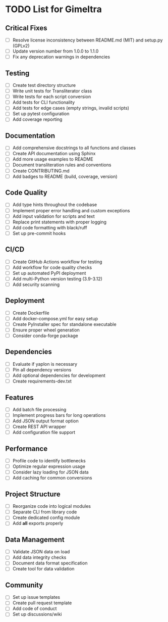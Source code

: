 # TODO List for Gimeltra

## Critical Fixes
- [ ] Resolve license inconsistency between README.md (MIT) and setup.py (GPLv2)
- [ ] Update version number from 1.0.0 to 1.1.0
- [ ] Fix any deprecation warnings in dependencies

## Testing
- [ ] Create test directory structure
- [ ] Write unit tests for Transliterator class
- [ ] Write tests for each script conversion
- [ ] Add tests for CLI functionality
- [ ] Add tests for edge cases (empty strings, invalid scripts)
- [ ] Set up pytest configuration
- [ ] Add coverage reporting

## Documentation
- [ ] Add comprehensive docstrings to all functions and classes
- [ ] Create API documentation using Sphinx
- [ ] Add more usage examples to README
- [ ] Document transliteration rules and conventions
- [ ] Create CONTRIBUTING.md
- [ ] Add badges to README (build, coverage, version)

## Code Quality
- [ ] Add type hints throughout the codebase
- [ ] Implement proper error handling and custom exceptions
- [ ] Add input validation for scripts and text
- [ ] Replace print statements with proper logging
- [ ] Add code formatting with black/ruff
- [ ] Set up pre-commit hooks

## CI/CD
- [ ] Create GitHub Actions workflow for testing
- [ ] Add workflow for code quality checks
- [ ] Set up automated PyPI deployment
- [ ] Add multi-Python version testing (3.9-3.12)
- [ ] Add security scanning

## Deployment
- [ ] Create Dockerfile
- [ ] Add docker-compose.yml for easy setup
- [ ] Create PyInstaller spec for standalone executable
- [ ] Ensure proper wheel generation
- [ ] Consider conda-forge package

## Dependencies
- [ ] Evaluate if yaplon is necessary
- [ ] Pin all dependency versions
- [ ] Add optional dependencies for development
- [ ] Create requirements-dev.txt

## Features
- [ ] Add batch file processing
- [ ] Implement progress bars for long operations
- [ ] Add JSON output format option
- [ ] Create REST API wrapper
- [ ] Add configuration file support

## Performance
- [ ] Profile code to identify bottlenecks
- [ ] Optimize regular expression usage
- [ ] Consider lazy loading for JSON data
- [ ] Add caching for common conversions

## Project Structure
- [ ] Reorganize code into logical modules
- [ ] Separate CLI from library code
- [ ] Create dedicated config module
- [ ] Add __all__ exports properly

## Data Management
- [ ] Validate JSON data on load
- [ ] Add data integrity checks
- [ ] Document data format specification
- [ ] Create tool for data validation

## Community
- [ ] Set up issue templates
- [ ] Create pull request template
- [ ] Add code of conduct
- [ ] Set up discussions/wiki